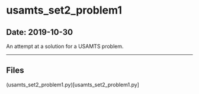 # usamts_set2_problem1

## Date: 2019-10-30

An attempt at a solution for a USAMTS problem.

-----

## Files

(usamts_set2_problem1.py)[usamts_set2_problem1.py]